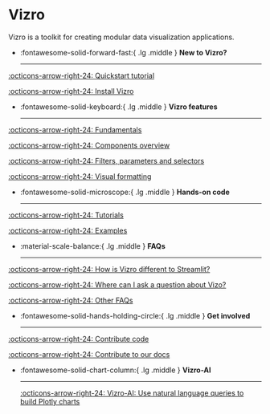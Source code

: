 # Vizro

Vizro is a toolkit for creating modular data visualization applications.

<div class="grid cards" markdown>

- :fontawesome-solid-forward-fast:{ .lg .middle } __New to Vizro?__

    ---

[:octicons-arrow-right-24: Quickstart tutorial](pages/tutorials/first-dashboard.md) </br> 


[:octicons-arrow-right-24: Install Vizro](pages/user-guides/install.md)

- :fontawesome-solid-keyboard:{ .lg .middle } __Vizro features__

    ---

[:octicons-arrow-right-24: Fundamentals](pages/user-guides/dashboard.md)</br> 


[:octicons-arrow-right-24: Components overview](pages/user-guides/components.md)</br> 


[:octicons-arrow-right-24: Filters, parameters and selectors](pages/user-guides/filters.md)</br> 


[:octicons-arrow-right-24: Visual formatting](pages/user-guides/visual-formatting.md)

- :fontawesome-solid-microscope:{ .lg .middle } __Hands-on code__

    ---

[:octicons-arrow-right-24: Tutorials](pages/tutorials/explore-components.md) <br/> 
    
    
[:octicons-arrow-right-24: Examples](https://vizro.mckinsey.com)

- :material-scale-balance:{ .lg .middle } __FAQs__

    ---

[:octicons-arrow-right-24: How is Vizro different to Streamlit?](pages/explanation/faq.md/#how-does-vizro-differ-from-dash-or-streamlit) <br/> 
    
    
[:octicons-arrow-right-24: Where can I ask a question about Vizo?](pages/explanation/faq.md/#i-still-have-a-question-where-can-i-ask-it) <br/>


[:octicons-arrow-right-24: Other FAQs](pages/explanation/faq.md) <br/>

- :fontawesome-solid-hands-holding-circle:{ .lg .middle } __Get involved__

    ---

[:octicons-arrow-right-24: Contribute code](pages/explanation/contributing.md) <br/>
    
    
[:octicons-arrow-right-24: Contribute to our docs](pages/explanation/documentation-style-guide.md)

- :fontawesome-solid-chart-column:{ .lg .middle } __Vizro-AI__

    ---

    [:octicons-arrow-right-24: Vizro-AI: Use natural language queries to build Plotly charts](https://vizro.readthedocs.io/projects/vizro-ai/)

</div>
